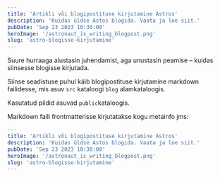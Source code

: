 ```yaml
---
title: 'Artikli või blogipostituse kirjutamine Astros'
description: 'Kuidas üldse Astos blogida. Vaata ja loe siit.'
pubDate: 'Sep 23 2023 10:30:00'
heroImage: '/astronaut_is_writing_blogpost.png'
slug: 'astro-blogisse-kirjutamine'
---
```


Suure hurraaga alustasin juhendamist, aga unustasin peamise – kuidas siinsesse blogisse kirjutada.

Siinse seadistuse puhul käib blogipostituse kirjutamine markdown failidesse, mis asuv `src` kataloogi `blog` alamkataloogis.

Kasutatud pildid asuvad `public`kataloogis.

Markdown faili frontmatterisse kirjutatakse kogu metainfo jms:  
```yaml
---
title: 'Artikli või blogipostituse kirjutamine Astros'
description: 'Kuidas üldse Astos blogida. Vaata ja loe siit.'
pubDate: 'Sep 23 2023 10:30:00'
heroImage: '/astronaut_is_writing_blogpost.png'
slug: 'astro-blogisse-kirjutamine'
---
```